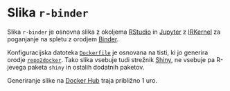 # Slika `r-binder`

Slika `r-binder` je osnovna slika z okoljema [RStudio](http://jupyter.org/)
in [Jupyter](http://jupyter.org/) z [IRKernel](http://jupyter.org/)
za poganjanje na spletu z orodjem [Binder](https://mybinder.org/).

Konfiguracijska datoteka [`Dockerfile`](Dockerfile) je osnovana na tisti,
ki jo generira orodje [`repo2docker`](https://github.com/jupyter/repo2docker).
Tako slika vsebuje tudi strežnik [Shiny](https://shiny.rstudio.com/),
ne vsebuje pa R-jevega paketa `shiny` in ostalih dodatnih paketov.

Generiranje slike na [Docker Hub](https://hub.docker.com/) traja približno 1 uro.
